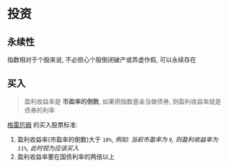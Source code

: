 # 投资

## 永续性
指数相对于个股来说, 不必担心个股倒闭破产或弄虚作假, 可以永续存在

## 买入
> 盈利收益率是 **市盈率的倒数**, 如果把指数基金当做债券, 则盈利收益率就是债券的利率


[格雷厄姆](http://www.wanweibaike.com/wiki-%E6%9E%97%E8%B3%BD%C2%B7%E8%91%9B%E8%98%AD%E5%A7%86) 的买入股票标准:
1. 盈利收益率(市盈率的倒数)大于 `10%`, *例如: 当前市盈率为 `9`, 则盈利收益率为 `11%`, 此时视为应该买入*
2. 盈利收益率要在国债利率的两倍以上


